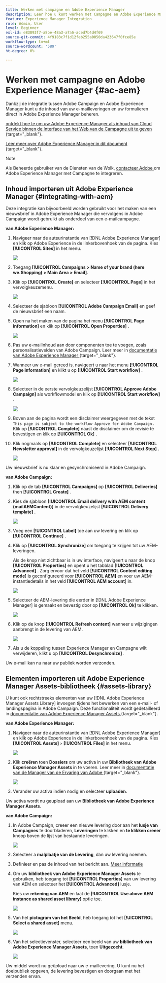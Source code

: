 ```yaml
---
title: Werken met campagne en Adobe Experience Manager
description: Leer hoe u kunt werken met Campagne en Adobe Experience Manager
feature: Experience Manager Integration
role: Admin, User
level: Beginner
exl-id: e83893f7-a8be-48a3-a7a6-aced7b4d4f69
source-git-commit: 4f9183c7f1d12feb255a0050da423647f0fce85e
workflow-type: tm+mt
source-wordcount: '589'
ht-degree: 0%

---
```


# Werken met campagne en Adobe Experience Manager {#ac-aem}

Dankzij de integratie tussen Adobe Campaign en Adobe Experience Manager kunt u de inhoud van uw e-mailleveringen en uw formulieren direct in Adobe Experience Manager beheren.

[ ontdekt hoe te om uw Adobe Experience Manager als inhoud van Cloud Service binnen de Interface van het Web van de Campagne uit te geven ](https://experienceleague.adobe.com/docs/campaign-web/v8/integrations/aem-content.html?lang=nl-NL){target="_blank"}.

[ Leer meer over Adobe Experience Manager in dit document ](https://experienceleague.adobe.com/docs/experience-manager-65/administering/integration/campaignonpremise.html?lang=nl-NL#aem-and-adobe-campaign-integration-workflow){target="_blank"}.


>[!NOTE]
>
>Als Beheerde gebruiker van de Diensten van de Wolk, [ contacteer Adobe ](../start/campaign-faq.md#support) om Adobe Experience Manager met Campagne te integreren.

## Inhoud importeren uit Adobe Experience Manager {#integrating-with-aem}

Deze integratie kan bijvoorbeeld worden gebruikt voor het maken van een nieuwsbrief in Adobe Experience Manager die vervolgens in Adobe Campaign wordt gebruikt als onderdeel van een e-mailcampagne.

**van Adobe Experience Manager:**

1. Navigeer naar de auteurinstantie van [!DNL Adobe Experience Manager] en klik op Adobe Experience in de linkerbovenhoek van de pagina. Kies **[!UICONTROL Sites]** in het menu.

   ![](assets/aem_authoring_1.png)

1. Toegang **[!UICONTROL Campaigns > Name of your brand (here we.Shopping) > Main Area > Email]**.

1. Klik op **[!UICONTROL Create]** en selecteer **[!UICONTROL Page]** in het vervolgkeuzemenu.

   ![](assets/aem_authoring_2.png)

1. Selecteer de sjabloon **[!UICONTROL Adobe Campaign Email]** en geef de nieuwsbrief een naam.

1. Open na het maken van de pagina het menu **[!UICONTROL Page information]** en klik op **[!UICONTROL Open Properties]** .

   ![](assets/aem_authoring_3.png)

1. Pas uw e-mailinhoud aan door componenten toe te voegen, zoals personalisatievelden van Adobe Campaign. Leer meer in [ documentatie van Adobe Experience Manager ](https://experienceleague.adobe.com/docs/experience-manager-65/content/sites/authoring/aem-adobe-campaign/campaign.html?lang=nl-NL#editing-email-content){target="_blank"}.

1. Wanneer uw e-mail gereed is, navigeert u naar het menu **[!UICONTROL Page information]** en klikt u op **[!UICONTROL Start workflow]** .

   ![](assets/aem_authoring_4.png)

1. Selecteer in de eerste vervolgkeuzelijst **[!UICONTROL Approve Adobe Campaign]** als workflowmodel en klik op **[!UICONTROL Start workflow]** .

   ![](assets/aem_authoring_5.png)

1. Boven aan de pagina wordt een disclaimer weergegeven met de tekst `This page is subject to the workflow Approve for Adobe Campaign` . Klik op **[!UICONTROL Complete]** naast de disclaimer om de revisie te bevestigen en klik op **[!UICONTROL Ok]** .

1. Klik nogmaals op **[!UICONTROL Complete]** en selecteer **[!UICONTROL Newsletter approval]** in de vervolgkeuzelijst **[!UICONTROL Next Step]** .

   ![](assets/aem_authoring_6.png)

Uw nieuwsbrief is nu klaar en gesynchroniseerd in Adobe Campaign.

**van Adobe Campaign:**

1. Klik op de tab **[!UICONTROL Campaigns]** op **[!UICONTROL Deliveries]** then **[!UICONTROL Create]** .

1. Kies de sjabloon **[!UICONTROL Email delivery with AEM content (mailAEMContent)]** in de vervolgkeuzelijst **[!UICONTROL Delivery template]** .

   ![](assets/aem_authoring_7.png)

1. Voeg een **[!UICONTROL Label]** toe aan uw levering en klik op **[!UICONTROL Continue]** .

1. Klik op **[!UICONTROL Synchronize]** om toegang te krijgen tot uw AEM-leveringen.

   Als de knop niet zichtbaar is in uw interface, navigeert u naar de knop **[!UICONTROL Properties]** en opent u het tabblad **[!UICONTROL Advanced]** . Zorg ervoor dat het veld **[!UICONTROL Content editing mode]** is geconfigureerd voor **[!UICONTROL AEM]** en voer uw AEM-instantiedetails in het veld **[!UICONTROL AEM account]** in.

   ![](assets/aem_authoring_8.png)

1. Selecteer de AEM-levering die eerder in [!DNL Adobe Experience Manager] is gemaakt en bevestig door op **[!UICONTROL Ok]** te klikken.

   ![](assets/aem_authoring_11.png)

1. Klik op de knop **[!UICONTROL Refresh content]** wanneer u wijzigingen aanbrengt in de levering van AEM.

   ![](assets/aem_authoring_12.png)

1. Als u de koppeling tussen Experience Manager en Campagne wilt verwijderen, klikt u op **[!UICONTROL Desynchronize]** .

Uw e-mail kan nu naar uw publiek worden verzonden.

## Elementen importeren uit Adobe Experience Manager Assets-bibliotheek {#assets-library}

U kunt ook rechtstreeks elementen van uw [!DNL Adobe Experience Manager Assets Library] invoegen tijdens het bewerken van een e-mail- of landingspagina in Adobe Campaign. Deze functionaliteit wordt gedetailleerd in [ documentatie van Adobe Experience Manager Assets ](https://experienceleague.adobe.com/docs/experience-manager-65/content/assets/managing/manage-assets.html?lang=nl-NL){target="_blank"}.

**van Adobe Experience Manager:**

1. Navigeer naar de auteurinstantie van [!DNL Adobe Experience Manager] en klik op Adobe Experience in de linkerbovenhoek van de pagina. Kies **[!UICONTROL Assets]** `>` **[!UICONTROL Files]** in het menu.

   ![](assets/aem_assets_1.png)

1. Klik **creëren** toen **Dossiers** om uw activa in uw **Bibliotheek van Adobe Experience Manager Assets** in te voeren. Leer meer in [ documentatie van de Manager van de Ervaring van Adobe ](https://experienceleague.adobe.com/docs/experience-manager-65/content/assets/managing/manage-assets.html?lang=nl-NL#uploading-assets){target="_blank"}.

   ![](assets/aem_assets_2.png)

1. Verander uw activa indien nodig en selecteer **uploaden**.

Uw activa wordt nu geupload aan uw **Bibliotheek van Adobe Experience Manager Assets**.

**van Adobe Campaign:**

1. In Adobe Campaign, creeer een nieuwe levering door aan het **lusje van Campagnes** te doorbladeren, **Leveringen** te klikken en **te klikken creeer** knoop boven de lijst van bestaande leveringen.

   ![](assets/aem_assets_3.png)

1. Selecteer a **malplaatje van de Levering**, dan uw levering noemen.

1. Definieer en pas de inhoud van het bericht aan. [Meer informatie](../send/email.md)

1. Om uw **bibliotheek van Adobe Experience Manager Assets** te gebruiken, heb toegang tot **[!UICONTROL Properties]** van uw levering van AEM en selecteer het **[!UICONTROL Advanced]** lusje.

   Kies uw **rekening van AEM** en laat de **[!UICONTROL Use above AEM instance as shared asset library]** optie toe.

   ![](assets/aem_authoring_9.png)

1. Van het **pictogram van het Beeld**, heb toegang tot het **[!UICONTROL Select a shared asset]** menu.

   ![](assets/aem_assets_4.png)

1. Van het selectievenster, selecteer een beeld van uw **bibliotheek van Adobe Experience Manager Assets**, toen **Uitgezocht**.

   ![](assets/aem_assets_5.png)

Uw middel wordt nu geüpload naar uw e-maillevering. U kunt nu het doelpubliek opgeven, de levering bevestigen en doorgaan met het verzenden ervan.
